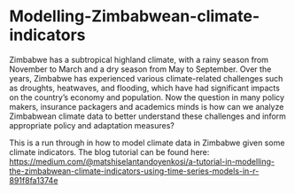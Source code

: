 # Modelling-Zimbabwean-climate-indicators

Zimbabwe has a subtropical highland climate, with a rainy season from November to March and a dry season from May to September. Over the years, Zimbabwe has experienced various climate-related challenges such as droughts, heatwaves, and flooding, which have had significant impacts on the country’s economy and population. Now the question in many policy makers, insurance packagers and academics minds is how can we analyze Zimbabwean climate data to better understand these challenges and inform appropriate policy and adaptation measures?

This is a run through  in how to model climate data in Zimbabwe given some climate indicators. The blog tutorial can be found here: https://medium.com/@matshiselantandoyenkosi/a-tutorial-in-modelling-the-zimbabwean-climate-indicators-using-time-series-models-in-r-891f8fa1374e